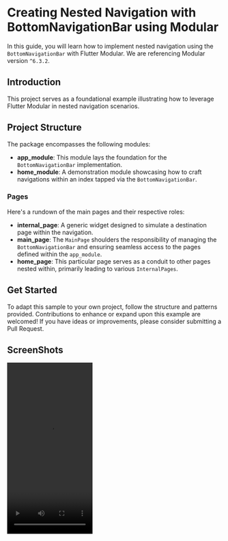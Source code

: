 # Creating Nested Navigation with BottomNavigationBar using Modular

In this guide, you will learn how to implement nested navigation using the `BottomNavigationBar` with Flutter Modular. We are referencing Modular version `^6.3.2`.

## Introduction

This project serves as a foundational example illustrating how to leverage Flutter Modular in nested navigation scenarios.

## Project Structure

The package encompasses the following modules:

- **app_module**: This module lays the foundation for the `BottomNavigationBar` implementation.
- **home_module**: A demonstration module showcasing how to craft navigations within an index tapped via the `BottomNavigationBar`.

### Pages

Here's a rundown of the main pages and their respective roles:

- **internal_page**: A generic widget designed to simulate a destination page within the navigation.
- **main_page**: The `MainPage` shoulders the responsibility of managing the `BottomNavigationBar` and ensuring seamless access to the pages defined within the `app_module`.
- **home_page**: This particular page serves as a conduit to other pages nested within, primarily leading to various `InternalPages`.

## Get Started

To adapt this sample to your own project, follow the structure and patterns provided. Contributions to enhance or expand upon this example are welcomed! If you have ideas or improvements, please consider submitting a Pull Request.

## ScreenShots

<video width="200" height="400" controls>
  <source src="assets/sample.mkv" type="video/mkv">
  Seu navegador não suporta o elemento de vídeo.
</video>
